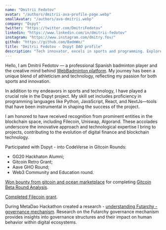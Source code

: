```yaml
---
name: "Dmitrii Fedotov"
avatar: "/authors/dmitrii-ava-profile-page.webp"
smallAvatar: "/authors/ava-dmitrii.webp"
company: "Dspyt"
twitter: "https://twitter.com/DmitriFedotov"
linkedin: "https://www.linkedin.com/in/dmitrii-fedotov"
instagram: "https://www.instagram.com/dmitry.fov/"
github: "https://github.com/BadmWe/"
title: "Dmitrii Fedotov - Dspyt DAO profile"
description: "Tech innovator, excels in sports and programming. Explore my journey in sports, tech, and blockchain at WebBadminton and Dspyt."
---
```


Hello, I am Dmitrii Fedotov — a professional Spanish badminton player and the creative mind behind [WebBadminton platform](https://twitter.com/WebBadminton4u). My journey has been a unique blend of athleticism and technology, reflecting my passion for both sports and innovation.

In addition to my endeavors in sports and technology, I have played a crucial role in the Dspyt project. My skill set includes proficiency in programming languages like Python, JavaScript, React, and NextJs—tools that have been instrumental in shaping the success of the project.

I am honored to have received recognition from prominent entities in the blockchain space, including Filecoin, Uniswap, Algorand. These accolades underscore the innovative approach and technological expertise I bring to projects, contributing to the evolution of digital finance and blockchain technology.

Participated with Dspyt - into CodeVerse in Gitcoin Rounds:

- GG20 Hackhaton Alumni;
- Gitcoin Retro Grant;
- Aave GHO Round;
- Web3 Community and Education round.

[Won bounty from gitcoin and ocean marketplace](https://app.buidlbox.io/projects/gitcoinanalysis)
for completing
[Gitcoin Beta Round Analysis](https://dspyt.com/gitcoinbetaroundanalysis).

[Completed Filecoin grant](https://github.com/BadmWe/WebBadminton).

During MetaDao Hackathon created a research - [understanding Futarchy - governance mechanism](https://dspyt.com/futarchy-governance-mechanism-meta-dao). Research on the Futarchy governance mechanism provides insights into governance structures and their impact on human behavior within digital ecosystems.
